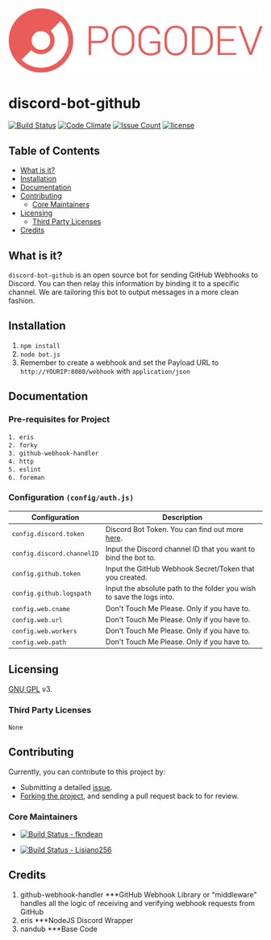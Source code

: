 [![POGODEV](https://github.com/pogodevorg/assets/blob/master/public/img/logo-github.png?raw=true)](https://pogodev.org)

# discord-bot-github
[![Build Status](https://travis-ci.org/pogodevorg/discord-bot-github.svg?branch=master)](https://travis-ci.org/pogodevorg/discord-bot-github) [![Code Climate](https://codeclimate.com/github/pogodevorg/discord-bot-github/badges/gpa.svg)](https://codeclimate.com/github/pogodevorg/discord-bot-github) [![Issue Count](https://codeclimate.com/github/pogodevorg/discord-bot-github/badges/issue_count.svg)](https://codeclimate.com/github/pogodevorg/discord-bot-github) [![license](https://img.shields.io/github/license/pogodevorg/discord-bot-github.svg?maxAge=2592000?style=flat-square)](https://github.com/pogodevorg/discord-bot-github/blob/master/LICENSE.md)

## Table of Contents

* [What is it?](#what-is-it)
* [Installation](#installation)
* [Documentation](#documentation)
* [Contributing](#contributing)
  * [Core Maintainers](#core-maintainers)
* [Licensing](#licensing)
  * [Third Party Licenses](#third-party-licenses)
* [Credits](#credits)

## What is it?
`discord-bot-github` is an open source bot for sending GitHub Webhooks to Discord.
You can then relay this information by binding it to a specific channel. We are tailoring this bot to output messages in a more clean fashion.

## Installation
1. `npm install`
2. `node bot.js`
3. Remember to create a webhook and set the Payload URL to `http://YOURIP:8080/webhook` with `application/json`

## Documentation
### Pre-requisites for Project
	1. eris
	2. forky
	3. github-webhook-handler
	4. http
	5. eslint
	6. foreman
### Configuration `(config/auth.js)`
Configuration | Description
----------------|--------------
`config.discord.token` | Discord Bot Token. You can find out more [here](https://discordapp.com/developers/docs/topics/oauth2#bots).
`config.discord.channelID` | Input the Discord channel ID that you want to bind the bot to.
`config.github.token` | Input the GitHub Webhook Secret/Token that you created.
`config.github.logspath` | Input the absolute path to the folder you wish to save the logs into.
`config.web.cname` | Don't Touch Me Please. Only if you have to.
`config.web.url` | Don't Touch Me Please. Only if you have to.
`config.web.workers` | Don't Touch Me Please. Only if you have to.
`config.web.path` | Don't Touch Me Please. Only if you have to.

## Licensing
[GNU GPL](https://github.com/pogodevorg/discord-bot-github/blob/master/LICENSE) v3.

### Third Party Licenses
    None

## Contributing
Currently, you can contribute to this project by:
* Submitting a detailed [issue](https://github.com/pogodevorg/discord-bot-github/issues/new).
* [Forking the project](https://github.com/pogodevorg/discord-bot-github/fork), and sending a pull request back to for review.

### Core Maintainers

* [![Build Status](https://github.com/fkndean.png?size=36) - fkndean](https://github.com/fkndean)

* [![Build Status](https://github.com/Lisiano256.png?size=36) - Lisiano256](https://github.com/Lisiano256)

## Credits
1. github-webhook-handler
***GitHub Webhook Library or "middleware" handles all the logic of receiving and verifying webhook requests from GitHub
2. eris
***NodeJS Discord Wrapper
3. nandub
***Base Code
